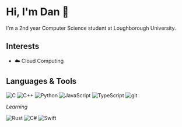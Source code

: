 # Hi, I'm Dan 👋

I'm a 2nd year Computer Science student at Loughborough University.

## Interests
- ☁️ Cloud Computing

## Languages & Tools

![C](https://img.shields.io/badge/C-A8B9CC?style=flat&logo=C&labelColor=111)
![C++](https://img.shields.io/badge/C++-00599C?style=flat&logo=C%2b%2b&labelColor=111&logoColor=5c8dbc)
![Python](https://img.shields.io/badge/Python-3776AB?style=flat&logo=Python&labelColor=111)
![JavaScript](https://img.shields.io/badge/JavaScript-F7DF1E?style=flat&logo=JavaScript&labelColor=111)
![TypeScript](https://img.shields.io/badge/TypeScript-3178C6?style=flat&logo=TypeScript&labelColor=111)
![git](https://img.shields.io/badge/Git-F05032?style=flat&logo=git&labelColor=111)

*Learning*

![Rust](https://img.shields.io/badge/Rust-E43717?style=flat&logo=rust&labelColor=111&logoColor=E43717)
![C#](https://img.shields.io/badge/C%23-7b83e8?style=flat&logo=c-sharp&labelColor=111&logoColor=7b83e8)
![Swift](https://img.shields.io/badge/Swift-F05138?style=flat&logo=swift&labelColor=111&logoColor=#F05138)
